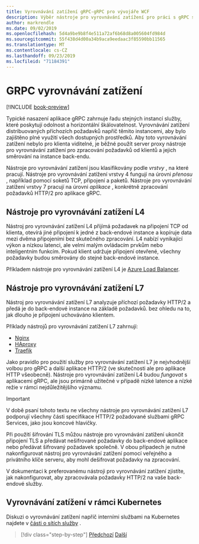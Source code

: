 ```yaml
---
title: Vyrovnávání zatížení gRPC-gRPC pro vývojáře WCF
description: Výběr nástroje pro vyrovnávání zatížení pro práci s gRPC službami.
author: markrendle
ms.date: 09/02/2019
ms.openlocfilehash: 5d4a9be9b8f4e511a72af6b68d8a005604fd984d
ms.sourcegitcommit: 55f438d4d00a34b9aca9eedaac3f85590bb11565
ms.translationtype: MT
ms.contentlocale: cs-CZ
ms.lasthandoff: 09/23/2019
ms.locfileid: "71184391"
---
```

# <a name="load-balancing-grpc"></a>GRPC vyrovnávání zatížení

[!INCLUDE [book-preview](../../../includes/book-preview.md)]

Typické nasazení aplikace gRPC zahrnuje řadu stejných instancí služby, které poskytují odolnost a horizontální škálovatelnost. Vyrovnávání zatížení distribuovaných příchozích požadavků napříč těmito instancemi, aby bylo zajištěno plné využití všech dostupných prostředků. Aby toto vyrovnávání zatížení nebylo pro klienta viditelné, je běžné použít server proxy nástroje pro vyrovnávání zatížení pro zpracování požadavků od klientů a jejich směrování na instance back-endu.

Nástroje pro vyrovnávání zatížení jsou klasifikovány podle *vrstvy* , na které pracují. Nástroje pro vyrovnávání zatížení vrstvy 4 fungují na úrovni *přenosu* , například pomocí soketů TCP, připojení a paketů. Nástroje pro vyrovnávání zatížení vrstvy 7 pracují na úrovni *aplikace* , konkrétně zpracování požadavků HTTP/2 pro aplikace gRPC.

## <a name="l4-load-balancers"></a>Nástroje pro vyrovnávání zatížení L4

Nástroj pro vyrovnávání zatížení L4 přijímá požadavek na připojení TCP od klienta, otevírá jiné připojení k jedné z back-endové instance a kopíruje data mezi dvěma připojeními bez skutečného zpracování. L4 nabízí vynikající výkon a nízkou latenci, ale velmi malým ovládacím prvkům nebo inteligentním funkcím. Pokud klient udržuje připojení otevřené, všechny požadavky budou směrovány do stejné back-endové instance.

Příkladem nástroje pro vyrovnávání zatížení L4 je [Azure Load Balancer](https://azure.microsoft.com/services/load-balancer/).

## <a name="l7-load-balancers"></a>Nástroje pro vyrovnávání zatížení L7

Nástroj pro vyrovnávání zatížení L7 analyzuje příchozí požadavky HTTP/2 a předá je do back-endové instance na základě požadavků. bez ohledu na to, jak dlouho je připojení uchováváno klientem.

Příklady nástrojů pro vyrovnávání zatížení L7 zahrnují:

- [Nginx](https://www.nginx.com/)
- [HAproxy](https://www.haproxy.com/)
- [Traefik](https://traefik.io/)

Jako pravidlo pro použití služby pro vyrovnávání zatížení L7 je nejvhodnější volbou pro gRPC a další aplikace HTTP/2 (ve skutečnosti ale pro aplikace HTTP všeobecně). Nástroje pro vyrovnávání zatížení L4 budou *fungovat* s aplikacemi gRPC, ale jsou primárně užitečné v případě nízké latence a nízké režie v rámci nejdůležitějšího významu.

> [!IMPORTANT]
> V době psaní tohoto textu ne všechny nástroje pro vyrovnávání zatížení L7 podporují všechny části specifikace HTTP/2 požadované službami gRPC Services, jako jsou koncové hlavičky.

Při použití šifrování TLS můžou nástroje pro vyrovnávání zatížení ukončit připojení TLS a předávat nešifrované požadavky do back-endové aplikace nebo předávat šifrovaný požadavek společně. V obou případech je nutné nakonfigurovat nástroj pro vyrovnávání zatížení pomocí veřejného a privátního klíče serveru, aby mohl dešifrovat požadavky na zpracování.

V dokumentaci k preferovanému nástroji pro vyrovnávání zatížení zjistíte, jak nakonfigurovat, aby zpracovávala požadavky HTTP/2 na vaše back-endové služby.

## <a name="load-balancing-within-kubernetes"></a>Vyrovnávání zatížení v rámci Kubernetes

Diskuzi o vyrovnávání zatížení napříč interními službami na Kubernetes najdete v [části o sítích služby](service-mesh.md) .

>[!div class="step-by-step"]
>[Předchozí](service-mesh.md)
>[Další](application-performance-management.md)
